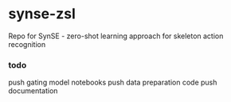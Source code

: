 # synse-zsl
Repo for SynSE - zero-shot learning approach for skeleton action recognition

### todo
push gating model notebooks
push data preparation code
push documentation
